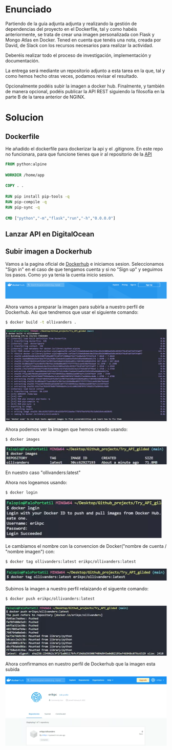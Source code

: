 # Enunciado

Partiendo de la guía adjunta adjunta y realizando la gestión de dependencias del proyecto en el Dockerfile, tal y como habéis anteriormente, se trata de crear una imagen personalizada con Flask y Mongo Atlas en Docker. Tened en cuenta que tenéis una nota, creada por David, de Slack con los recursos necesarios para realizar la actividad.

Deberéis realizar todo el proceso de investigación, implementación y documentación.

La entrega será mediante un repositorio adjunto a esta tarea en la que, tal y como hemos hecho otras veces, podamos revisar el resultado.

Opcionalmente podéis subir la imagen a docker hub. Finalmente, y también de manera opcional, podéis publicar la API REST siguiendo la filosofía en la parte B de la tarea anterior de NGINX.

# Solucion

## Dockerfile

He añadido el dockerfile para dockerizar la api y el .gitignore. En este repo no funcionara, para que funcione tienes que ir al repositorio de la [API](https://github.com/ErikPC/API_Gilded_Ollivanders)

```DockerFile
FROM python:alpine

WORKDIR /home/app

COPY . .

RUN pip install pip-tools -q
RUN pip-compile -q
RUN pip-sync -q

CMD ["python","-m","flask","run","-h","0.0.0.0"]
```

## Lanzar API en DigitalOcean

## Subir imagen a Dockerhub

Vamos a la pagina oficial de [Dockerhub](https://hub.docker.com/) e iniciamos sesion.
Seleccionamos "Sign in" en el caso de que tengamos cuenta y si no "Sign up" y seguimos los pasos.
Como yo ya tenia la cuenta inicio sesion.

<img src="./docs/dockerhub_inicio_sesion.PNG">

Ahora vamos a preparar la imagen para subirla a nuestro perfil de Dockerhub. Asi que tendremos que usar el siguiente comando:

```bash
$ docker build -t ollivanders .
```

<img src="./docs/docker_build.png">

Ahora podemos ver la imagen que hemos creado usando:

```bash
$ docker images
```

<img src="./docs/docker_images.png">

En nuestro caso "ollivanders:latest"

Ahora nos logeamos usando:

```bash
$ docker login
```

<img src="./docs/docker_login.png">

Le cambiamos el nombre con la convencion de Docker("nombre de cuenta / "nombre imagen") con:

```bash
$ docker tag ollivanders:latest erikpc/ollivanders:latest
```

<img src="./docs/docker_tag.png">

Subimos la imagen a nuestro perfil relaizando el siguente comando:

```bash
$ docker push erikpc/ollivanders:latest
```

<img src="./docs/docker_push.png">

Ahora confirmamos en nuestro perfil de Dockerhub que la imagen esta subida

<img src="./docs/dockerhub_comprobar.png">
